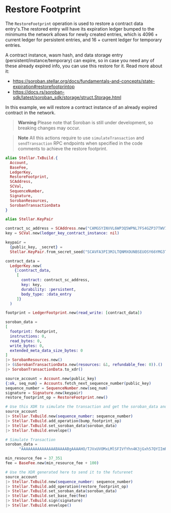 # Restore Footprint
The `RestoreFootprint` operation is used to restore a contract data entry's.The restored entry will have its expiration ledger bumped to the minimums the network allows for newly created entries, which is 4096 + current ledger for persistent entries, and 16 + current ledger for temporary entries.

A contract instance, wasm hash, and data storage entry (persistent/instance/temporary) can expire, so in case you need any of these already expired info, you can use this restore for it.
Read more about it:
- https://soroban.stellar.org/docs/fundamentals-and-concepts/state-expiration#restorefootprintop
- https://docs.rs/soroban-sdk/latest/soroban_sdk/storage/struct.Storage.html

In this example, we will restore a contract instance of an already expired contract in the network.

> **Warning**
> Please note that Soroban is still under development, so breaking changes may occur.

> **Note**
> All this actions require to use `simulateTransaction` and `sendTransaction` RPC endpoints when specified in the code comments to achieve the restore footprint.

```elixir
alias Stellar.TxBuild.{
  Account,
  BaseFee,
  LedgerKey,
  RestoreFootprint,
  SCAddress,
  SCVal,
  SequenceNumber,
  Signature,
  SorobanResources,
  SorobanTransactionData
}

alias Stellar.KeyPair

contract_sc_address = SCAddress.new("CAMGSYINVVL6WP3Q5WPNL7FS4GZP37TWV7MKIRQF5QMYLK3N2SW4P3RC")
key = SCVal.new(ledger_key_contract_instance: nil)

keypair =
  {public_key, _secret} =
  Stellar.KeyPair.from_secret_seed("SCAVFA3PI3MJLTQNMXOUNBSEUOSY66YMG3T2KCQKLQBENNVLVKNPV3EK")

contract_data =
  LedgerKey.new(
    {:contract_data,
     [
       contract: contract_sc_address,
       key: key,
       durability: :persistent,
       body_type: :data_entry
     ]}
  )

footprint = LedgerFootprint.new(read_write: [contract_data])

soroban_data =
[
  footprint: footprint,
  instructions: 0,
  read_bytes: 0,
  write_bytes: 0,
  extended_meta_data_size_bytes: 0
]
|> SorobanResources.new()
|> (&SorobanTransactionData.new(resources: &1, refundable_fee: 0)).()
|> SorobanTransactionData.to_xdr()

source_account = Account.new(public_key)
{:ok, seq_num} = Accounts.fetch_next_sequence_number(public_key)
sequence_number = SequenceNumber.new(seq_num)
signature = Signature.new(keypair)
restore_footprint_op = RestoreFootprint.new()

# Use this XDR to simulate the transaction and get the soroban_data and min_resource_fee
source_account
|> Stellar.TxBuild.new(sequence_number: sequence_number)
|> Stellar.TxBuild.add_operation(bump_footprint_op)
|> Stellar.TxBuild.set_soroban_data(soroban_data)
|> Stellar.TxBuild.envelope()

# Simulate Transaction
soroban_data =
      "AAAAAAAAAAAAAAABAAAABgAAAAHO/TJVxUVOMxLMlSFIVfYhn4K3jGxh57QYIImRFZhhywAAABQAAAABAAAAAAAAAAAAAAS0AAAEtAAACWgAAAAAAAAB1w=="

min_resource_fee = 37_351
fee = BaseFee.new(min_resource_fee + 100)

# Use the XDR generated here to send it to the futurenet
source_account
|> Stellar.TxBuild.new(sequence_number: sequence_number)
|> Stellar.TxBuild.add_operation(restore_footprint_op)
|> Stellar.TxBuild.set_soroban_data(soroban_data)
|> Stellar.TxBuild.set_base_fee(fee)
|> Stellar.TxBuild.sign(signature)
|> Stellar.TxBuild.envelope()

```
